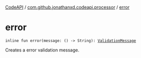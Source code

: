[CodeAPI](../index.md) / [com.github.jonathanxd.codeapi.processor](index.md) / [error](.)

# error

`inline fun error(message: () -> String): `[`ValidationMessage`](-validation-message/index.md)

Creates a error validation message.

